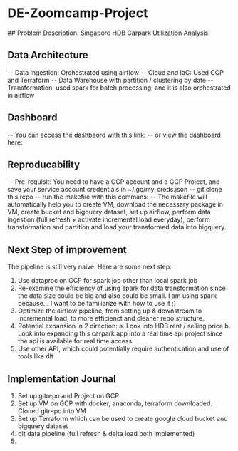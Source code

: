 # DE-Zoomcamp-Project

## Problem Description: Singapore HDB Carpark Utilization Analysis 


## Data Architecture 
-- Data Ingestion: Orchestrated using airflow 
-- Cloud and IaC: Used GCP and Terraform 
-- Data Warehouse with partition / clustering by date 
-- Transformation: used spark for batch processing, and it is also orchestrated in airflow 

## Dashboard 
-- You can access the dashbaord with this link: 
-- or view the dashboard here: 

## Reproducability 
-- Pre-requisit: You need to have a GCP account and a GCP Project, and save your service account credentials in ~/.gc/my-creds.json 
-- git clone this repo 
-- run the makefile with this commans: 
    -- The makefile will automatically help you to create VM, download the necessary package in VM, create bucket and bigquery dataset, set up airflow, perform data ingestion (full refresh + activate incremental load everyday), perform transformation and partition and load your transformed data into bigquery.

## Next Step of improvement 
The pipeline is still very naive. Here are some next step: 
1. Use dataproc on GCP for spark job other than local spark job 
2. Re-examine the efficiency of using spark for data transformation since the data size could be big and also could be small. I am using spark because... I want to be familiarize with how to use it ;) 
3. Optimize the airflow pipeline, from setting up & downstream to incremental load, to more efficienct and cleaner repo structure. 
4. Potential expansion in 2 direction: 
    a. Look into HDB rent / selling price
    b. Look into expanding this carpark app into a real time api project since the api is available for real time access 
5. Use other API, which could potentially require authentication and use of tools like dlt

## Implementation Journal 
1. Set up gitrepo and Project on GCP 
2. Set up VM on GCP with docker, anaconda, terraform downloaded. Cloned gitrepo into VM  
3. Set up Terraform which can be used to create google cloud bucket and bigquery dataset 
4. dlt data pipeline (full refresh & delta load both implemented)
5. 